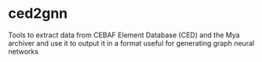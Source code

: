 # ced2gnn
Tools to extract data from CEBAF Element Database (CED) and the Mya archiver and use it to output it in a format useful for generating graph neural networks
